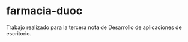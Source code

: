 # farmacia-duoc
Trabajo realizado para la tercera nota de Desarrollo de aplicaciones de escritorio.
